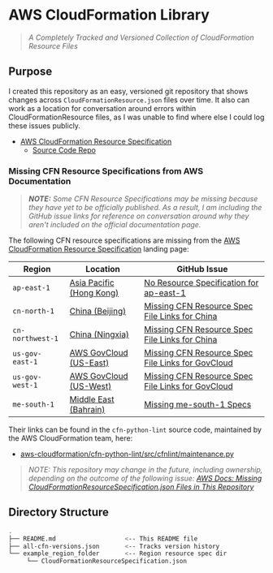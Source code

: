 # AWS CloudFormation Library

> *A Completely Tracked and Versioned Collection of CloudFormation Resource Files*

## Purpose

I created this repository as an easy, versioned git repository that shows changes across `CloudFormationResource.json` files over time. It also can work as a location for conversation around errors within CloudFormationResource files, as I was unable to find where else I could log these issues publicly.

* [AWS CloudFormation Resource Specification](https://docs.aws.amazon.com/AWSCloudFormation/latest/UserGuide/cfn-resource-specification.html)
  * [Source Code Repo](https://github.com/awsdocs/aws-cloudformation-user-guide/blob/master/doc_source/cfn-resource-specification.md)

### Missing CFN Resource Specifications from AWS Documentation

> _**NOTE:** Some CFN Resource Specifications may be missing because they have yet to be officially published. As a result, I am including the GitHub issue links for reference on conversation around why they aren't included on the official documentation page._

The following CFN resource specifications are missing from the [AWS CloudFormation Resource Specification](https://docs.aws.amazon.com/AWSCloudFormation/latest/UserGuide/cfn-resource-specification.html) landing page:

| Region  | Location  | GitHub Issue |
|---|---|---|
|  `ap-east-1` | [Asia Pacific (Hong Kong)](https://aws.amazon.com/blogs/aws/now-open-aws-asia-pacific-hong-kong-region/)  | [No Resource Specification for ap-east-1](https://github.com/awsdocs/aws-cloudformation-user-guide/issues/320) |
| `cn-north-1`  | [China (Beijing)](https://docs.aws.amazon.com/AWSCloudFormation/latest/UserGuide/cfn-sample-templates-cn-north-1.html)  | [Missing CFN Resource Spec File Links for China](https://github.com/awsdocs/aws-cloudformation-user-guide/issues/425) |
| `cn-northwest-1`  | [China (Ningxia)](https://aws.amazon.com/blogs/aws/now-open-aws-china-ningxia-region/)  | [Missing CFN Resource Spec File Links for China](https://github.com/awsdocs/aws-cloudformation-user-guide/issues/425) |
| `us-gov-east-1` | [AWS GovCloud (US-East)](https://aws.amazon.com/blogs/aws/aws-govcloud-us-east-now-open/)  | [Missing CFN Resource Spec File Links for GovCloud](https://github.com/awsdocs/aws-cloudformation-user-guide/issues/426) |
| `us-gov-west-1`  | [AWS GovCloud (US-West)](https://aws.amazon.com/govcloud-us/)  | [Missing CFN Resource Spec File Links for GovCloud](https://github.com/awsdocs/aws-cloudformation-user-guide/issues/426) |
| `me-south-1`  | [Middle East (Bahrain)](https://aws.amazon.com/about-aws/whats-new/2019/07/announcing-the-new-aws-middle-east--bahrain--region-/)  | [Missing me-south-1 Specs](https://github.com/awsdocs/aws-cloudformation-user-guide/issues/421) |

Their links can be found in the `cfn-python-lint` source code, maintained by the AWS CloudFormation team, here:

* [aws-cloudformation/cfn-python-lint/src/cfnlint/maintenance.py](https://github.com/aws-cloudformation/cfn-python-lint/blob/4767ceefd5091a48fe2cb75f5954820aa150aa6b/src/cfnlint/maintenance.py#L31-L53)

> *NOTE: This repository may change in the future, including ownership, depending on the outcome of the following issue: [AWS Docs: Missing CloudFormationResourceSpecification.json Files in This Repository](https://github.com/awsdocs/aws-cloudformation-user-guide/issues/4)*

## Directory Structure

```bash
.
├── README.md                   <-- This README file
├── all-cfn-versions.json       <-- Tracks version history
└── example_region_folder       <-- Region resource spec dir
     └── CloudFormationResourceSpecification.json
```
